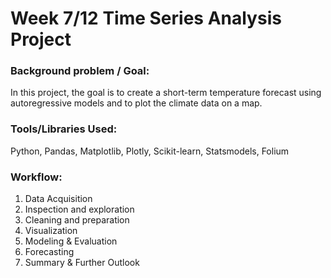 # Week 7/12 Time Series Analysis Project
   
### Background problem / Goal:
In this project, the goal is to create a short-term temperature forecast using autoregressive models and to plot the climate data on a map.

### Tools/Libraries Used: 
Python, Pandas, Matplotlib, Plotly, Scikit-learn, Statsmodels, Folium

### Workflow:
1. Data Acquisition
2. Inspection and exploration
3. Cleaning and preparation
4. Visualization
5. Modeling & Evaluation
6. Forecasting
7. Summary & Further Outlook
